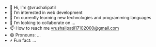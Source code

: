 - 👋 Hi, I’m @vrushalipatil
- 👀 I’m interested in web development
- 🌱 I’m currently learning new technologies and programming languages
- 💞️ I’m looking to collaborate on ...
- 📫 How to reach me vrushalipatil17102000@gmail.com
- 😄 Pronouns: ...
- ⚡ Fun fact: ...

<!---
vrushalipatil1710/vrushalipatil1710 is a ✨ special ✨ repository because its `README.md` (this file) appears on your GitHub profile.
You can click the Preview link to take a look at your changes.
--->
